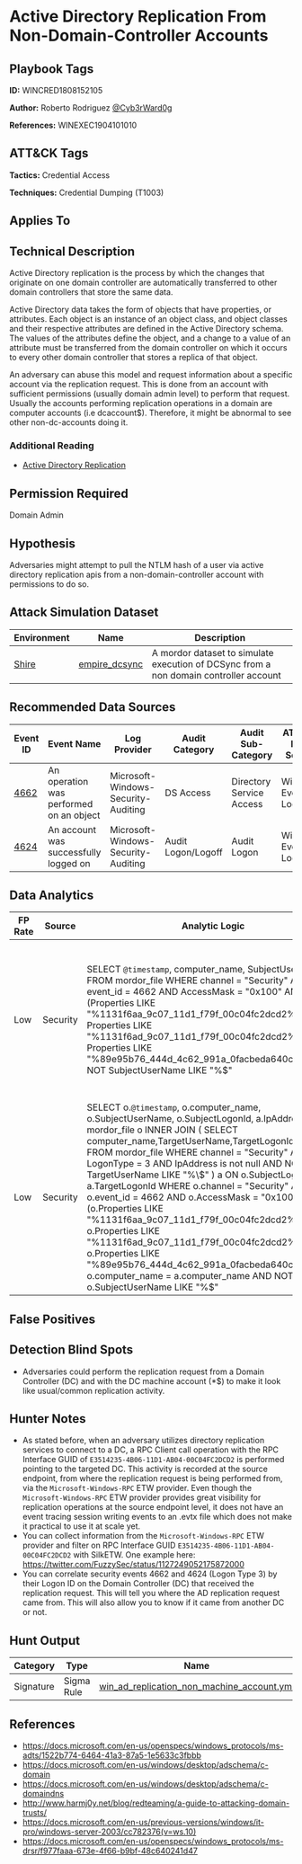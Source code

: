 # Active Directory Replication From Non-Domain-Controller Accounts

## Playbook Tags

**ID:** WINCRED1808152105

**Author:** Roberto Rodriguez [@Cyb3rWard0g](https://twitter.com/Cyb3rWard0g)

**References:** WINEXEC1904101010

## ATT&CK Tags

**Tactics:** Credential Access

**Techniques:** Credential Dumping (T1003)

## Applies To

## Technical Description

Active Directory replication is the process by which the changes that originate on one domain controller are automatically transferred to other domain controllers that store the same data.

Active Directory data takes the form of objects that have properties, or attributes. Each object is an instance of an object class, and object classes and their respective attributes are defined in the Active Directory schema. The values of the attributes define the object, and a change to a value of an attribute must be transferred from the domain controller on which it occurs to every other domain controller that stores a replica of that object.

An adversary can abuse this model and request information about a specific account via the replication request. This is done from an account with sufficient permissions (usually domain admin level) to perform that request. Usually the accounts performing replication operations in a domain are computer accounts (i.e dcaccount$). Therefore, it might be abnormal to see other non-dc-accounts doing it.

### Additional Reading

* [Active Directory Replication](https://github.com/Cyb3rWard0g/ThreatHunter-Playbook/tree/master/library/active_directory_replication.md)

## Permission Required

Domain Admin

## Hypothesis

Adversaries might attempt to pull the NTLM hash of a user via active directory replication apis from a non-domain-controller account with permissions to do so.

## Attack Simulation Dataset

| Environment| Name | Description |
|--------|---------|---------|
| [Shire](https://github.com/Cyb3rWard0g/mordor/tree/acf9f6be6a386783a20139ceb2faf8146378d603/environment/shire) | [empire_dcsync](https://github.com/Cyb3rWard0g/mordor/blob/master/small_datasets/windows/credential_access/credential_dumping_T1003/credentials_from_ad/empire_dcsync.md)  | A mordor dataset to simulate execution of DCSync from a non domain controller account |

## Recommended Data Sources

| Event ID | Event Name | Log Provider | Audit Category | Audit Sub-Category | ATT&CK Data Source |
|---------|---------|----------|----------|---------|---------|
| [4662](https://github.com/Cyb3rWard0g/OSSEM/blob/master/data_dictionaries/windows/security/events/event-4662.md) | An operation was performed on an object | Microsoft-Windows-Security-Auditing | DS Access | Directory Service Access | Windows Event Logs |
| [4624](https://github.com/Cyb3rWard0g/OSSEM/blob/master/data_dictionaries/windows/security/events/event-4624.md) | An account was successfully logged on | Microsoft-Windows-Security-Auditing | Audit Logon/Logoff | Audit Logon | Windows Event Logs |

## Data Analytics

| FP Rate | Source | Analytic Logic | Description |
|--------|---------|---------|---------|
| Low | Security | SELECT `@timestamp`, computer_name, SubjectUserName FROM mordor_file WHERE channel = "Security" AND event_id = 4662 AND AccessMask = "0x100" AND (Properties LIKE "%1131f6aa_9c07_11d1_f79f_00c04fc2dcd2%" OR Properties LIKE "%1131f6ad_9c07_11d1_f79f_00c04fc2dcd2%" OR Properties LIKE "%89e95b76_444d_4c62_991a_0facbeda640c%") AND NOT SubjectUserName LIKE "%$" | Monitoring for non-dc machine accounts accessing active directory objects on domain controllers with replication rights might be suspicious |
| Low | Security | SELECT o.`@timestamp`, o.computer_name, o.SubjectUserName, o.SubjectLogonId, a.IpAddress FROM mordor_file o INNER JOIN ( SELECT computer_name,TargetUserName,TargetLogonId,IpAddress FROM mordor_file WHERE channel = "Security" AND LogonType = 3 AND IpAddress is not null AND NOT TargetUserName LIKE "%\\$" ) a ON o.SubjectLogonId = a.TargetLogonId WHERE o.channel = "Security" AND o.event_id = 4662 AND o.AccessMask = "0x100" AND (o.Properties LIKE "%1131f6aa_9c07_11d1_f79f_00c04fc2dcd2%" OR o.Properties LIKE "%1131f6ad_9c07_11d1_f79f_00c04fc2dcd2%" OR o.Properties LIKE "%89e95b76_444d_4c62_991a_0facbeda640c%") AND o.computer_name = a.computer_name AND NOT o.SubjectUserName LIKE "%$" | You can use successful authentication events on the domain controller to get information about the source of the AD Replication Service request |

## False Positives

## Detection Blind Spots

* Adversaries could perform the replication request from a Domain Controller (DC) and with the DC machine account (*$) to make it look like usual/common replication activity. 

## Hunter Notes

* As stated before, when an adversary utilizes directory replication services to connect to a DC, a RPC Client call operation with the RPC Interface GUID of `E3514235-4B06-11D1-AB04-00C04FC2DCD2` is performed pointing to the targeted DC. This activity is recorded at the source endpoint, from where the replication request is being performed from, via the `Microsoft-Windows-RPC` ETW provider. Even though the `Microsoft-Windows-RPC` ETW provider provides great visibility for replication operations at the source endpoint level, it does not have an event tracing session writing events to an .evtx file which does not make it practical to use it at scale yet.
* You can collect information from the `Microsoft-Windows-RPC` ETW provider and filter on RPC Interface GUID `E3514235-4B06-11D1-AB04-00C04FC2DCD2` with SilkETW. One example here: https://twitter.com/FuzzySec/status/1127249052175872000
* You can correlate security events 4662 and 4624 (Logon Type 3) by their Logon ID on the Domain Controller (DC) that received the replication request. This will tell you where the AD replication request came from. This will also allow you to know if it came from another DC or not.

## Hunt Output

| Category | Type | Name |
|--------|---------|---------|
| Signature | Sigma Rule | [win_ad_replication_non_machine_account.yml](https://github.com/Cyb3rWard0g/ThreatHunter-Playbook/tree/master/signatures/sigma/win_ad_replication_non_machine_account.yml) |

## References

* https://docs.microsoft.com/en-us/openspecs/windows_protocols/ms-adts/1522b774-6464-41a3-87a5-1e5633c3fbbb
* https://docs.microsoft.com/en-us/windows/desktop/adschema/c-domain
* https://docs.microsoft.com/en-us/windows/desktop/adschema/c-domaindns
* http://www.harmj0y.net/blog/redteaming/a-guide-to-attacking-domain-trusts/
* https://docs.microsoft.com/en-us/previous-versions/windows/it-pro/windows-server-2003/cc782376(v=ws.10)
* https://docs.microsoft.com/en-us/openspecs/windows_protocols/ms-drsr/f977faaa-673e-4f66-b9bf-48c640241d47